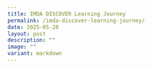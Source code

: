 ```yaml
---
title: IMDA DISCOVER Learning Journey
permalink: /imda-discover-learning-journey/
date: 2025-05-20
layout: post
description: ""
image: ""
variant: markdown
---
```

